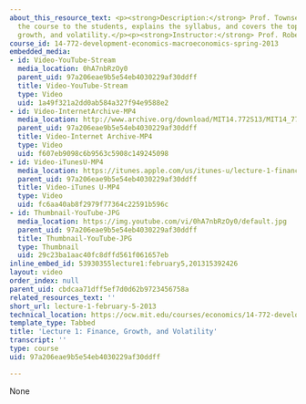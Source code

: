```yaml
---
about_this_resource_text: <p><strong>Description:</strong> Prof. Townsend introduces
  the course to the students, explains the syllabus, and covers the topics of finance,
  growth, and volatility.</p><p><strong>Instructor:</strong> Prof. Robert M. Townsend</p>
course_id: 14-772-development-economics-macroeconomics-spring-2013
embedded_media:
- id: Video-YouTube-Stream
  media_location: 0hA7nbRzOy0
  parent_uid: 97a206eae9b5e54eb4030229af30ddff
  title: Video-YouTube-Stream
  type: Video
  uid: 1a49f321a2dd0ab584a327f94e9588e2
- id: Video-InternetArchive-MP4
  media_location: http://www.archive.org/download/MIT14.772S13/MIT14_772S13_lec01_300k.mp4
  parent_uid: 97a206eae9b5e54eb4030229af30ddff
  title: Video-Internet Archive-MP4
  type: Video
  uid: f607eb9098c6b9563c5908c149245098
- id: Video-iTunesU-MP4
  media_location: https://itunes.apple.com/us/itunes-u/lecture-1-finance-growth-volatility/id778742020?i=223126718
  parent_uid: 97a206eae9b5e54eb4030229af30ddff
  title: Video-iTunes U-MP4
  type: Video
  uid: fc6aa40ab8f2979f77364c22591b596c
- id: Thumbnail-YouTube-JPG
  media_location: https://img.youtube.com/vi/0hA7nbRzOy0/default.jpg
  parent_uid: 97a206eae9b5e54eb4030229af30ddff
  title: Thumbnail-YouTube-JPG
  type: Thumbnail
  uid: 29c23ba1aac40fc8dffd561f061657eb
inline_embed_id: 53930355lecture1:february5,201315392426
layout: video
order_index: null
parent_uid: cbdcaa71dff5ef7d0d62b9723456758a
related_resources_text: ''
short_url: lecture-1-february-5-2013
technical_location: https://ocw.mit.edu/courses/economics/14-772-development-economics-macroeconomics-spring-2013/lecture-videos-and-slides/lecture-1-february-5-2013
template_type: Tabbed
title: 'Lecture 1: Finance, Growth, and Volatility'
transcript: ''
type: course
uid: 97a206eae9b5e54eb4030229af30ddff

---
```

None